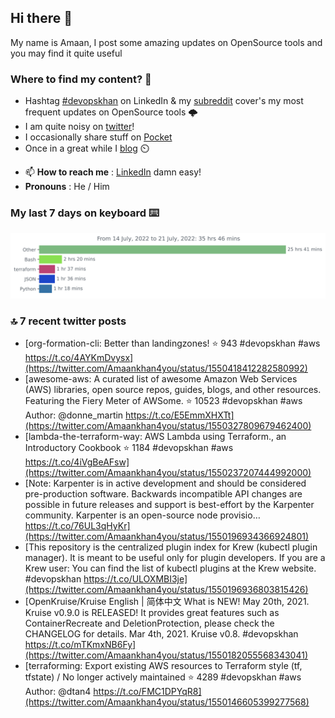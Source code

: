 <!--- [![Hits](https://hits.seeyoufarm.com/api/count/incr/badge.svg?url=https%3A%2F%2Fgithub.com%2Fakhan4u%2Fhit-counter&count_bg=%2379C83D&title_bg=%23555555&icon=&icon_color=%23E7E7E7&title=visits&edge_flat=false)](https://hits.seeyoufarm.com) --->

## Hi there 👋

My name is Amaan, I post some amazing updates on OpenSource tools and you may find it quite useful

### Where to find my content? 🤔

* Hashtag [#devopskhan](https://www.linkedin.com/feed/hashtag/devopskhan/) on LinkedIn & my [subreddit](https://www.reddit.com/r/devopskhan/) cover's my most frequent updates on OpenSource tools 🌩️
* I am quite noisy on [twitter](https://twitter.com/Amaankhan4you)!
* I occasionally share stuff on [Pocket](https://getpocket.com/@ej6g8d1dp2829A16a9Tf5d4T6bAMp3d8791rejDe86yem3bm4e14ex4fT4dluk29)
* Once in a great while I [blog](https://linuxparrot.com/) ⏲️


- 📫 **How to reach me** : [LinkedIn](https://www.linkedin.com/in/amaan-khan-linux-ninja) damn easy!
- **Pronouns** : He / Him

### My last 7 days on keyboard ⌨️

<img src="https://github.com/akhan4u/akhan4u/blob/main/images/stat.svg" alt="Amaan's Wakatime Activity!"/>

### 🔝 7 recent twitter posts
<!-- DEVDOJO:START -->
- [org-formation-cli: Better than landingzones!
⭐️ 943
#devopskhan #aws
https://t.co/4AYKmDvysx](https://twitter.com/Amaankhan4you/status/1550418412282580992)
- [awesome-aws: A curated list of awesome Amazon Web Services &lpar;AWS&rpar; libraries, open source repos, guides, blogs, and other resources.  Featuring the Fiery Meter of AWSome.
⭐️ 10523
#devopskhan #aws
Author: @donne_martin
https://t.co/E5EmmXHXTt](https://twitter.com/Amaankhan4you/status/1550327809679462400)
- [lambda-the-terraform-way: AWS Lambda using Terraform., an Introductory Cookbook
⭐️ 1184
#devopskhan #aws
https://t.co/4iVgBeAFsw](https://twitter.com/Amaankhan4you/status/1550237207444992000)
- [Note: Karpenter is in active development and should be considered pre-production software. Backwards incompatible API changes are possible in future releases and support is best-effort by the Karpenter community. Karpenter is an open-source node provisio… https://t.co/76UL3qHyKr](https://twitter.com/Amaankhan4you/status/1550196934366924801)
- [This repository is the centralized plugin index for Krew &lpar;kubectl plugin manager&rpar;. It is meant to be useful only for plugin developers. If you are a Krew user: You can find the list of kubectl plugins at the Krew website. #devopskhan https://t.co/ULOXMBI3je](https://twitter.com/Amaankhan4you/status/1550196936803815426)
- [OpenKruise/Kruise English | 简体中文 What is NEW! May 20th, 2021. Kruise v0.9.0 is RELEASED! It provides great features such as ContainerRecreate and DeletionProtection, please check the CHANGELOG for details. Mar 4th, 2021. Kruise v0.8. #devopskhan https://t.co/mTKmxNB6Fy](https://twitter.com/Amaankhan4you/status/1550182055568343041)
- [terraforming: Export existing AWS resources to Terraform style &lpar;tf, tfstate&rpar; / No longer actively maintained
⭐️ 4289
#devopskhan #aws
Author: @dtan4
https://t.co/FMC1DPYqR8](https://twitter.com/Amaankhan4you/status/1550146605399277568)
<!-- DEVDOJO:END -->

<!-- ![Amaan's GitHub stats](https://github-readme-stats.vercel.app/api?username=akhan4u&count_private=true&show_icons=true&hide=contribs) -->
